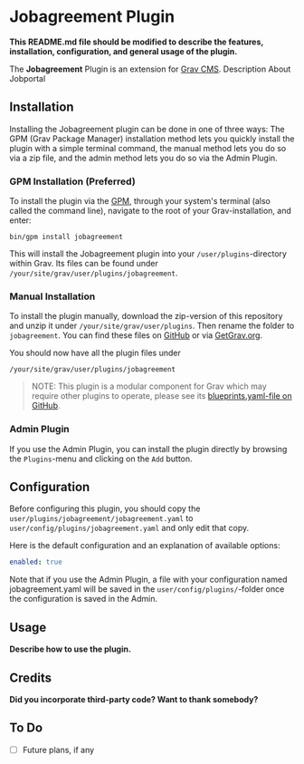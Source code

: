 # Jobagreement Plugin

**This README.md file should be modified to describe the features, installation, configuration, and general usage of the plugin.**

The **Jobagreement** Plugin is an extension for [Grav CMS](https://github.com/getgrav/grav). Description About Jobportal

## Installation

Installing the Jobagreement plugin can be done in one of three ways: The GPM (Grav Package Manager) installation method lets you quickly install the plugin with a simple terminal command, the manual method lets you do so via a zip file, and the admin method lets you do so via the Admin Plugin.

### GPM Installation (Preferred)

To install the plugin via the [GPM](https://learn.getgrav.org/cli-console/grav-cli-gpm), through your system's terminal (also called the command line), navigate to the root of your Grav-installation, and enter:

    bin/gpm install jobagreement

This will install the Jobagreement plugin into your `/user/plugins`-directory within Grav. Its files can be found under `/your/site/grav/user/plugins/jobagreement`.

### Manual Installation

To install the plugin manually, download the zip-version of this repository and unzip it under `/your/site/grav/user/plugins`. Then rename the folder to `jobagreement`. You can find these files on [GitHub](https://github.com/rangha-vardhan-1552/grav-plugin-jobagreement) or via [GetGrav.org](https://getgrav.org/downloads/plugins).

You should now have all the plugin files under

    /your/site/grav/user/plugins/jobagreement
	
> NOTE: This plugin is a modular component for Grav which may require other plugins to operate, please see its [blueprints.yaml-file on GitHub](https://github.com/rangha-vardhan-1552/grav-plugin-jobagreement/blob/main/blueprints.yaml).

### Admin Plugin

If you use the Admin Plugin, you can install the plugin directly by browsing the `Plugins`-menu and clicking on the `Add` button.

## Configuration

Before configuring this plugin, you should copy the `user/plugins/jobagreement/jobagreement.yaml` to `user/config/plugins/jobagreement.yaml` and only edit that copy.

Here is the default configuration and an explanation of available options:

```yaml
enabled: true
```

Note that if you use the Admin Plugin, a file with your configuration named jobagreement.yaml will be saved in the `user/config/plugins/`-folder once the configuration is saved in the Admin.

## Usage

**Describe how to use the plugin.**

## Credits

**Did you incorporate third-party code? Want to thank somebody?**

## To Do

- [ ] Future plans, if any

